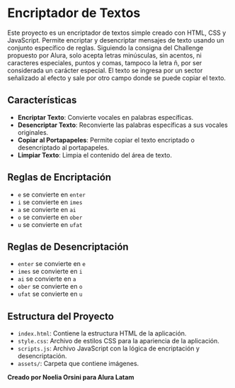 # Encriptador de Textos

Este proyecto es un encriptador de textos simple creado con HTML, CSS y JavaScript. Permite encriptar y desencriptar mensajes de texto usando un conjunto específico de reglas. Siguiendo la consigna del Challenge propuesto por Alura, solo acepta letras minúsculas, sin acentos, ni caracteres especiales, puntos y comas, tampoco la letra ñ, por ser considerada un carácter especial. El texto se ingresa por un sector señalizado al efecto y sale por otro campo donde se puede copiar el texto.

## Características

- **Encriptar Texto**: Convierte vocales en palabras específicas.
- **Desencriptar Texto**: Reconvierte las palabras específicas a sus vocales originales.
- **Copiar al Portapapeles**: Permite copiar el texto encriptado o desencriptado al portapapeles.
- **Limpiar Texto**: Limpia el contenido del área de texto.

## Reglas de Encriptación

- `e` se convierte en `enter`
- `i` se convierte en `imes`
- `a` se convierte en `ai`
- `o` se convierte en `ober`
- `u` se convierte en `ufat`

## Reglas de Desencriptación

- `enter` se convierte en `e`
- `imes` se convierte en `i`
- `ai` se convierte en `a`
- `ober` se convierte en `o`
- `ufat` se convierte en `u`

## Estructura del Proyecto

- `index.html`: Contiene la estructura HTML de la aplicación.
- `style.css`: Archivo de estilos CSS para la apariencia de la aplicación.
- `scripts.js`: Archivo JavaScript con la lógica de encriptación y desencriptación.
- `assets/`: Carpeta que contiene imágenes.

**Creado por Noelia Orsini para Alura Latam**
